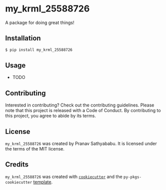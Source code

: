 # my_krml_25588726

A package for doing great things!

## Installation

```bash
$ pip install my_krml_25588726
```

## Usage

- TODO

## Contributing

Interested in contributing? Check out the contributing guidelines. Please note that this project is released with a Code of Conduct. By contributing to this project, you agree to abide by its terms.

## License

`my_krml_25588726` was created by Pranav Sathyababu. It is licensed under the terms of the MIT license.

## Credits

`my_krml_25588726` was created with [`cookiecutter`](https://cookiecutter.readthedocs.io/en/latest/) and the `py-pkgs-cookiecutter` [template](https://github.com/py-pkgs/py-pkgs-cookiecutter).
